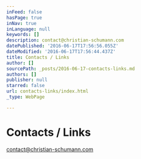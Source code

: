 ```yaml
---
inFeed: false
hasPage: true
inNav: true
inLanguage: null
keywords: []
description: contact@christian-schumann.com
datePublished: '2016-06-17T17:56:56.055Z'
dateModified: '2016-06-17T17:56:44.437Z'
title: Contacts / Links
author: []
sourcePath: _posts/2016-06-17-contacts-links.md
authors: []
publisher: null
starred: false
url: contacts-links/index.html
_type: WebPage

---
```

# Contacts / Links

contact@christian-schumann.com